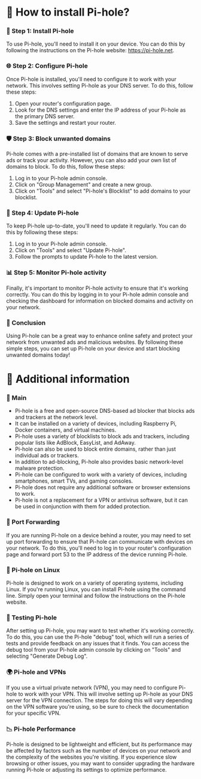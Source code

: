 # 🍒 How to install Pi-hole?
### 🔧 Step 1: Install Pi-hole
To use Pi-hole, you'll need to install it on your device. You can do this by following the instructions on the Pi-hole website: https://pi-hole.net.

### 🌐 Step 2: Configure Pi-hole
Once Pi-hole is installed, you'll need to configure it to work with your network. This involves setting Pi-hole as your DNS server. To do this, follow these steps:
1. Open your router's configuration page.
2. Look for the DNS settings and enter the IP address of your Pi-hole as the primary DNS server.
3. Save the settings and restart your router.

### 🛡️ Step 3: Block unwanted domains
Pi-hole comes with a pre-installed list of domains that are known to serve ads or track your activity. However, you can also add your own list of domains to block. To do this, follow these steps:
1. Log in to your Pi-hole admin console.
2. Click on "Group Management" and create a new group.
3. Click on "Tools" and select "Pi-hole's Blocklist" to add domains to your blocklist.

### 🔄 Step 4: Update Pi-hole
To keep Pi-hole up-to-date, you'll need to update it regularly. You can do this by following these steps:
1. Log in to your Pi-hole admin console.
2. Click on "Tools" and select "Update Pi-hole".
3. Follow the prompts to update Pi-hole to the latest version.

### 📊 Step 5: Monitor Pi-hole activity
Finally, it's important to monitor Pi-hole activity to ensure that it's working correctly. You can do this by logging in to your Pi-hole admin console and checking the dashboard for information on blocked domains and activity on your network.

### 📝 Conclusion
Using Pi-hole can be a great way to enhance online safety and protect your network from unwanted ads and malicious websites. By following these simple steps, you can set up Pi-hole on your device and start blocking unwanted domains today!

# 📌 Additional information
### 🌠 Main
- Pi-hole is a free and open-source DNS-based ad blocker that blocks ads and trackers at the network level.
- It can be installed on a variety of devices, including Raspberry Pi, Docker containers, and virtual machines.
- Pi-hole uses a variety of blocklists to block ads and trackers, including popular lists like AdBlock, EasyList, and AdAway.
- Pi-hole can also be used to block entire domains, rather than just individual ads or trackers.
- In addition to ad-blocking, Pi-hole also provides basic network-level malware protection.
- Pi-hole can be configured to work with a variety of devices, including smartphones, smart TVs, and gaming consoles.
- Pi-hole does not require any additional software or browser extensions to work.
- Pi-hole is not a replacement for a VPN or antivirus software, but it can be used in conjunction with them for added protection.

### 📶 Port Forwarding
If you are running Pi-hole on a device behind a router, you may need to set up port forwarding to ensure that Pi-hole can communicate with devices on your network. To do this, you'll need to log in to your router's configuration page and forward port 53 to the IP address of the device running Pi-hole.

### 🐧 Pi-hole on Linux
Pi-hole is designed to work on a variety of operating systems, including Linux. If you're running Linux, you can install Pi-hole using the command line. Simply open your terminal and follow the instructions on the Pi-hole website.

### 🚦 Testing Pi-hole
After setting up Pi-hole, you may want to test whether it's working correctly. To do this, you can use the Pi-hole "debug" tool, which will run a series of tests and provide feedback on any issues that it finds. You can access the debug tool from your Pi-hole admin console by clicking on "Tools" and selecting "Generate Debug Log".

### 🌍 Pi-hole and VPNs
If you use a virtual private network (VPN), you may need to configure Pi-hole to work with your VPN. This will involve setting up Pi-hole as your DNS server for the VPN connection. The steps for doing this will vary depending on the VPN software you're using, so be sure to check the documentation for your specific VPN.

### 📉 Pi-hole Performance
Pi-hole is designed to be lightweight and efficient, but its performance may be affected by factors such as the number of devices on your network and the complexity of the websites you're visiting. If you experience slow browsing or other issues, you may want to consider upgrading the hardware running Pi-hole or adjusting its settings to optimize performance.